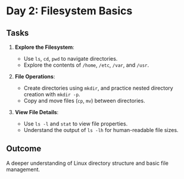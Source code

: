 
# Day 2: Filesystem Basics
## Tasks
1. **Explore the Filesystem**:
   - Use `ls`, `cd`, `pwd` to navigate directories.
   - Explore the contents of `/home`, `/etc`, `/var`, and `/usr`.

2. **File Operations**:
   - Create directories using `mkdir`, and practice nested directory creation with `mkdir -p`.
   - Copy and move files (`cp`, `mv`) between directories.

3. **View File Details**:
   - Use `ls -l` and `stat` to view file properties.
   - Understand the output of `ls -lh` for human-readable file sizes.

## Outcome
A deeper understanding of Linux directory structure and basic file management.
